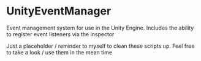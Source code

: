 # UnityEventManager
Event management system for use in the Unity Engine.  Includes the ability to register event listeners via the inspector

Just a placeholder / reminder to myself to clean these scripts up.  Feel free to take a look / use them in the mean time
